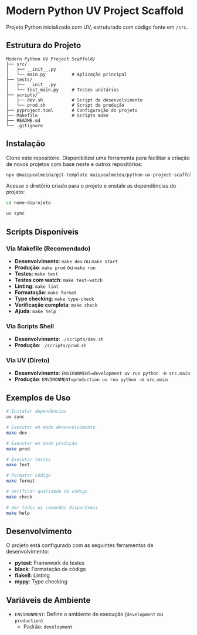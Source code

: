 # Modern Python UV Project Scaffold

Projeto Python inicializado com UV, estruturado com código fonte em `/src`.

## Estrutura do Projeto

```
Modern Python UV Project Scaffold/
├── src/
│   ├── __init__.py
│   └── main.py          # Aplicação principal
├── tests/
│   ├── __init__.py
│   └── test_main.py     # Testes unitários
├── scripts/
│   ├── dev.sh           # Script de desenvolvimento
│   └── prod.sh          # Script de produção
├── pyproject.toml       # Configuração do projeto
├── Makefile             # Scripts make
├── README.md
└── .gitignore
```

## Instalação

Clone este repositório. Disponibilizei uma ferramenta para facilitar a criação de novos projetos com base neste e outros repositórios:

```bash
npx @maiquealmeida/git-template maiquealmeida/python-uv-project-scaffold ./nome-do-projeto
```

Acesse o diretório criado para o projeto e enstale as dependências do projeto:

```bash
cd nome-doprojeto

uv sync
```

## Scripts Disponíveis

### Via Makefile (Recomendado)

- **Desenvolvimento**: `make dev` ou `make start`
- **Produção**: `make prod` ou `make run`
- **Testes**: `make test`
- **Testes com watch**: `make test-watch`
- **Linting**: `make lint`
- **Formatação**: `make format`
- **Type checking**: `make type-check`
- **Verificação completa**: `make check`
- **Ajuda**: `make help`

### Via Scripts Shell

- **Desenvolvimento**: `./scripts/dev.sh`
- **Produção**: `./scripts/prod.sh`

### Via UV (Direto)

- **Desenvolvimento**: `ENVIRONMENT=development uv run python -m src.main`
- **Produção**: `ENVIRONMENT=production uv run python -m src.main`

## Exemplos de Uso

```bash
# Instalar dependências
uv sync

# Executar em modo desenvolvimento
make dev

# Executar em modo produção
make prod

# Executar testes
make test

# Formatar código
make format

# Verificar qualidade do código
make check

# Ver todos os comandos disponíveis
make help
```

## Desenvolvimento

O projeto está configurado com as seguintes ferramentas de desenvolvimento:

- **pytest**: Framework de testes
- **black**: Formatação de código
- **flake8**: Linting
- **mypy**: Type checking

## Variáveis de Ambiente

- `ENVIRONMENT`: Define o ambiente de execução (`development` ou `production`)
  - Padrão: `development`
